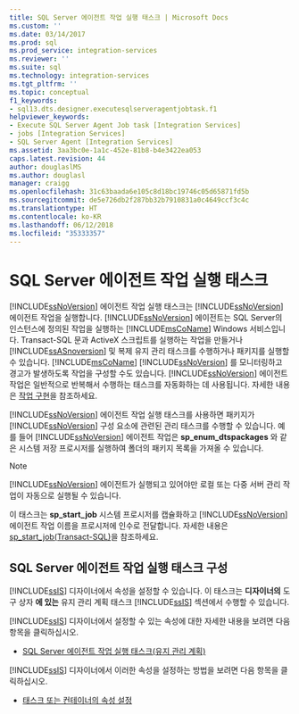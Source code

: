 ```yaml
---
title: SQL Server 에이전트 작업 실행 태스크 | Microsoft Docs
ms.custom: ''
ms.date: 03/14/2017
ms.prod: sql
ms.prod_service: integration-services
ms.reviewer: ''
ms.suite: sql
ms.technology: integration-services
ms.tgt_pltfrm: ''
ms.topic: conceptual
f1_keywords:
- sql13.dts.designer.executesqlserveragentjobtask.f1
helpviewer_keywords:
- Execute SQL Server Agent Job task [Integration Services]
- jobs [Integration Services]
- SQL Server Agent [Integration Services]
ms.assetid: 3aa3bc0e-1a1c-452e-81b8-b4e3422ea053
caps.latest.revision: 44
author: douglaslMS
ms.author: douglasl
manager: craigg
ms.openlocfilehash: 31c63baada6e105c8d18bc19746c05d65871fd5b
ms.sourcegitcommit: de5e726db2f287bb32b7910831a0c4649ccf3c4c
ms.translationtype: HT
ms.contentlocale: ko-KR
ms.lasthandoff: 06/12/2018
ms.locfileid: "35333357"
---
```

# <a name="execute-sql-server-agent-job-task"></a>SQL Server 에이전트 작업 실행 태스크
  [!INCLUDE[ssNoVersion](../../includes/ssnoversion-md.md)] 에이전트 작업 실행 태스크는 [!INCLUDE[ssNoVersion](../../includes/ssnoversion-md.md)] 에이전트 작업을 실행합니다. [!INCLUDE[ssNoVersion](../../includes/ssnoversion-md.md)] 에이전트는 SQL Server의 인스턴스에 정의된 작업을 실행하는 [!INCLUDE[msCoName](../../includes/msconame-md.md)] Windows 서비스입니다. Transact-SQL 문과 ActiveX 스크립트를 실행하는 작업을 만들거나 [!INCLUDE[ssASnoversion](../../includes/ssasnoversion-md.md)] 및 복제 유지 관리 태스크를 수행하거나 패키지를 실행할 수 있습니다. [!INCLUDE[msCoName](../../includes/msconame-md.md)] [!INCLUDE[ssNoVersion](../../includes/ssnoversion-md.md)] 를 모니터링하고 경고가 발생하도록 작업을 구성할 수도 있습니다. [!INCLUDE[ssNoVersion](../../includes/ssnoversion-md.md)] 에이전트 작업은 일반적으로 반복해서 수행하는 태스크를 자동화하는 데 사용됩니다. 자세한 내용은 [작업 구현](http://msdn.microsoft.com/library/69e06724-25c7-4fb3-8a5b-3d4596f21756)을 참조하세요.  
  
 [!INCLUDE[ssNoVersion](../../includes/ssnoversion-md.md)] 에이전트 작업 실행 태스크를 사용하면 패키지가 [!INCLUDE[ssNoVersion](../../includes/ssnoversion-md.md)] 구성 요소에 관련된 관리 태스크를 수행할 수 있습니다. 예를 들어 [!INCLUDE[ssNoVersion](../../includes/ssnoversion-md.md)] 에이전트 작업은 **sp_enum_dtspackages** 와 같은 시스템 저장 프로시저를 실행하여 폴더의 패키지 목록을 가져올 수 있습니다.  
  
> [!NOTE]  
>  [!INCLUDE[ssNoVersion](../../includes/ssnoversion-md.md)] 에이전트가 실행되고 있어야만 로컬 또는 다중 서버 관리 작업이 자동으로 실행될 수 있습니다.  
  
 이 태스크는 **sp_start_job** 시스템 프로시저를 캡슐화하고 [!INCLUDE[ssNoVersion](../../includes/ssnoversion-md.md)] 에이전트 작업 이름을 프로시저에 인수로 전달합니다. 자세한 내용은 [sp_start_job&#40;Transact-SQL&#41;](../../relational-databases/system-stored-procedures/sp-start-job-transact-sql.md)을 참조하세요.  
  
## <a name="configuring-the-execute-sql-server-agent-job-task"></a>SQL Server 에이전트 작업 실행 태스크 구성  
 [!INCLUDE[ssIS](../../includes/ssis-md.md)] 디자이너에서 속성을 설정할 수 있습니다. 이 태스크는 **디자이너의** 도구 상자 **에 있는** 유지 관리 계획 태스크 [!INCLUDE[ssIS](../../includes/ssis-md.md)] 섹션에서 수행할 수 있습니다.  
  
 [!INCLUDE[ssIS](../../includes/ssis-md.md)] 디자이너에서 설정할 수 있는 속성에 대한 자세한 내용을 보려면 다음 항목을 클릭하십시오.  
  
-   [SQL Server 에이전트 작업 실행 태스크&#40;유지 관리 계획&#41;](../../relational-databases/maintenance-plans/execute-sql-server-agent-job-task-maintenance-plan.md)  
  
 [!INCLUDE[ssIS](../../includes/ssis-md.md)] 디자이너에서 이러한 속성을 설정하는 방법을 보려면 다음 항목을 클릭하십시오.  
  
-   [태스크 또는 컨테이너의 속성 설정](http://msdn.microsoft.com/library/52d47ca4-fb8c-493d-8b2b-48bb269f859b)  
  
  
